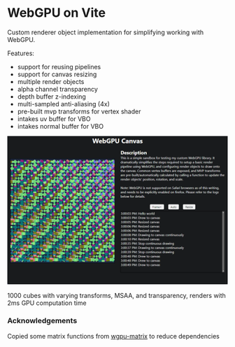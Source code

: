 # WebGPU on Vite

Custom renderer object implementation for simplifying working with WebGPU.

Features:
- support for reusing pipelines
- support for canvas resizing
- multiple render objects
- alpha channel transparency
- depth buffer z-indexing
- multi-sampled anti-aliasing (4x)
- pre-built mvp transforms for vertex shader
- intakes uv buffer for VBO
- intakes normal buffer for VBO

<img src="public/screenshot.png" width="700px" />

1000 cubes with varying transforms, MSAA, and transparency, renders with 2ms GPU computation time

### Acknowledgements

Copied some matrix functions from [wgpu-matrix](https://github.com/greggman/wgpu-matrix) to reduce dependencies